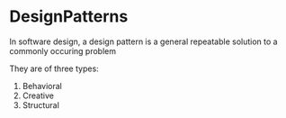 # DesignPatterns

In software design, a design pattern is a general repeatable solution to a commonly occuring problem

They are of three types:
1. Behavioral
2. Creative
3. Structural

